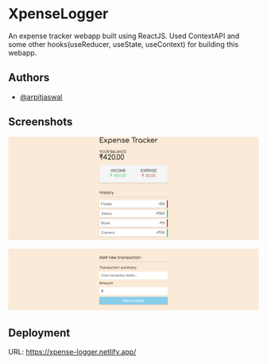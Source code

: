 
# XpenseLogger

An expense tracker webapp built using ReactJS. Used ContextAPI and some other hooks(useReducer, useState, useContext) for building this webapp.


## Authors

- [@arpitjaswal](https://www.github.com/arpitjaswal)


## Screenshots

![#1](https://raw.githubusercontent.com/arpitjaswal/XpenseLogger/main/screenshots/%231.png)

![#2](https://raw.githubusercontent.com/arpitjaswal/XpenseLogger/main/screenshots/%232.png)

## Deployment
URL: https://xpense-logger.netlify.app/
